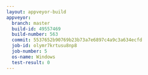 ```yaml
---
layout: appveyor-build
appveyor:
  branch: master
  build-id: 49557469
  build-number: 563
  commit: 5537652b90769b23b73a7e6897c4a9c3a634ecfd
  job-id: olymr7krtusu8np8
  job-number: 5
  os-name: Windows
  test-result: 0
---
```

